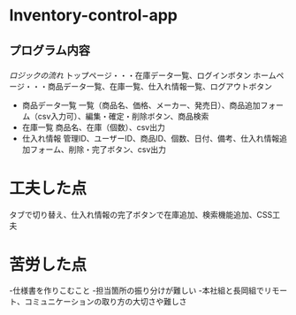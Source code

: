 # Inventory-control-app
## プログラム内容</p>
*ロジックの流れ*
トップページ・・・在庫データ一覧、ログインボタン
ホームページ・・・商品データ一覧、在庫一覧、仕入れ情報一覧、ログアウトボタン
- 商品データ一覧
一覧（商品名、価格、メーカー、発売日）、商品追加フォーム（csv入力可）、編集・確定・削除ボタン、商品検索
- 在庫一覧
商品名、在庫（個数）、csv出力
- 仕入れ情報
管理ID、ユーザーID、商品ID、個数、日付、備考、仕入れ情報追加フォーム、削除・完了ボタン、csv出力

# 工夫した点
タブで切り替え、仕入れ情報の完了ボタンで在庫追加、検索機能追加、CSS工夫

# 苦労した点
-仕様書を作りこむこと
-担当箇所の振り分けが難しい
-本社組と長岡組でリモート、コミュニケーションの取り方の大切さや難しさ
